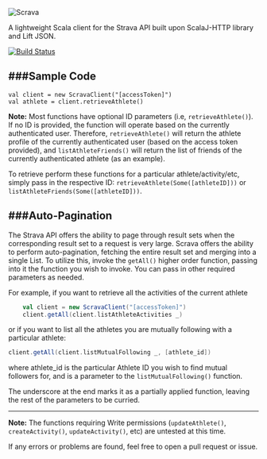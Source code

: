 ![Scrava](https://cloud.githubusercontent.com/assets/4472397/6699144/9a4ee65c-ccd5-11e4-9369-e89eea337b17.jpg)

A lightweight 	Scala client for the Strava API built upon ScalaJ-HTTP library and Lift JSON.

[![Build Status](https://travis-ci.org/kiambogo/Scrava.svg?branch=master)](https://travis-ci.org/kiambogo/Scrava)

###Sample Code
---------------------

    val client = new ScravaClient("[accessToken]")
	val athlete = client.retrieveAthlete()
	
**Note:** Most functions have optional ID parameters (i.e, `retrieveAthlete()`). If no ID is provided, the function will operate based on the currently authenticated user. Therefore, `retrieveAthlete()` will return the athlete profile of the currently authenticated user (based on the access token provided), and `listAthleteFriends()` will return the list of friends of the currently authenticated athlete (as an example).

To retrieve perform these functions for a particular athlete/activity/etc, simply pass in the respective ID: `retrieveAthlete(Some([athleteID]))` or `listAthleteFriends(Some([athleteID]))`.
	
###Auto-Pagination
---------------------
The Strava API offers the ability to page through result sets when the corresponding result set to a request is very large. Scrava offers the ability to perform auto-pagination, fetching the entire result set and merging into a single List. To utilize this, invoke the `getAll()` higher order function, passing into it the function you wish to invoke. You can pass in other required parameters as needed.

For example, if you want to retrieve all the activities of the current athlete
```scala
    val client = new ScravaClient("[accessToken]")
    client.getAll(client.listAthleteActivities _)
```

or if you want to list all the athletes you are mutually following with a particular athlete:

```scala
client.getAll(client.listMutualFollowing _, [athlete_id])
```
where athlete_id is the particular Athlete ID you wish to find mutual followers for, and is a parameter to the `listMutualFollowing()` function.

The underscore at the end marks it as a partially applied function, leaving the rest of the parameters to be curried. 

-----------------------------
**Note:** The functions requiring Write permissions (`updateAthlete()`, `createActivity()`, `updateActivity()`, etc) are untested at this time. 

If any errors or problems are found, feel free to open a pull request or issue. 
